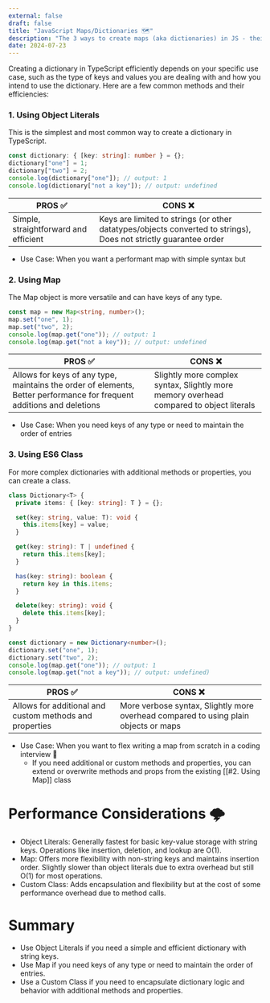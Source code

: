 ```yaml
---
external: false
draft: false
title: "JavaScript Maps/Dictionaries 🗺️"
description: "The 3 ways to create maps (aka dictionaries) in JS - their pros, cons, use cases and performance"
date: 2024-07-23
---
```


Creating a dictionary in TypeScript efficiently depends on your specific use case, such as the type of keys and values you are dealing with and how you intend to use the dictionary. Here are a few common methods and their efficiencies:

### 1. Using Object Literals

This is the simplest and most common way to create a dictionary in TypeScript.

```typescript
const dictionary: { [key: string]: number } = {};
dictionary["one"] = 1;
dictionary["two"] = 2;
console.log(dictionary["one"]); // output: 1
console.log(dictionary["not a key"]); // output: undefined
```

| PROS ✅                               | CONS ❌                                                                                                          |
| ------------------------------------- | ---------------------------------------------------------------------------------------------------------------- |
| Simple, straightforward and efficient | Keys are limited to strings (or other datatypes/objects converted to strings), Does not strictly guarantee order |

- Use Case: When you want a performant map with simple syntax but

### 2. Using Map

The Map object is more versatile and can have keys of any type.

```typescript
const map = new Map<string, number>();
map.set("one", 1);
map.set("two", 2);
console.log(map.get("one")); // output: 1
console.log(map.get("not a key")); // output: undefined
```

| PROS ✅                                                                                                               | CONS ❌                                                                                 |
| --------------------------------------------------------------------------------------------------------------------- | --------------------------------------------------------------------------------------- |
| Allows for keys of any type, maintains the order of elements, Better performance for frequent additions and deletions | Slightly more complex syntax, Slightly more memory overhead compared to object literals |

- Use Case: When you need keys of any type or need to maintain the order of entries

### 3. Using ES6 Class

For more complex dictionaries with additional methods or properties, you can create a class.

```typescript
class Dictionary<T> {
  private items: { [key: string]: T } = {};

  set(key: string, value: T): void {
    this.items[key] = value;
  }

  get(key: string): T | undefined {
    return this.items[key];
  }

  has(key: string): boolean {
    return key in this.items;
  }

  delete(key: string): void {
    delete this.items[key];
  }
}

const dictionary = new Dictionary<number>();
dictionary.set("one", 1);
dictionary.set("two", 2);
console.log(map.get("one")); // output: 1
console.log(map.get("not a key")); // output: undefined)
```

| PROS ✅                                                 | CONS ❌                                                                             |
| ------------------------------------------------------- | ----------------------------------------------------------------------------------- |
| Allows for additional and custom methods and properties | More verbose syntax, Slightly more overhead compared to using plain objects or maps |

- Use Case: When you want to flex writing a map from scratch in a coding interview 🦾
  - If you need additional or custom methods and properties, you can extend or overwrite methods and props from the existing [[#2. Using Map]] class

# Performance Considerations 🌩️

- Object Literals: Generally fastest for basic key-value storage with string keys. Operations like insertion, deletion, and lookup are O(1).
- Map: Offers more flexibility with non-string keys and maintains insertion order. Slightly slower than object literals due to extra overhead but still O(1) for most operations.
- Custom Class: Adds encapsulation and flexibility but at the cost of some performance overhead due to method calls.

# Summary

- Use Object Literals if you need a simple and efficient dictionary with string keys.
- Use Map if you need keys of any type or need to maintain the order of entries.
- Use a Custom Class if you need to encapsulate dictionary logic and behavior with additional methods and properties.
